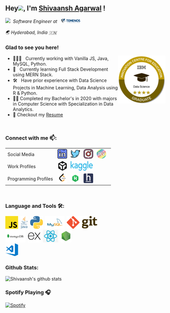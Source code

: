 <div>
<h2>Hey<img src="https://media.giphy.com/media/hvRJCLFzcasrR4ia7z/giphy.gif" width="25px">, I'm <a href="https://github.com/Shivaansh-Agarwal">Shivaansh Agarwal</a> !</h2>
</div>

<em><img src="https://media.giphy.com/media/WUlplcMpOCEmTGBtBW/giphy.gif" width="30"/>&nbsp; Software Engineer at &nbsp; <a href="https://www.temenos.com/"><img alt="Temenos" height="15px" width="60px" src=resources/logos/temenos.png /></a></em>
<br><br>
<em>🌏 Hyderabad, India 🇮🇳</em>


### Glad to see you here! &nbsp; 

[<img align="right" alt="IBM Badge" width="150px" src="resources/logos/Data_Science_4-Star_Graduate.png">](https://www.youracclaim.com/badges/1de4e24e-996d-4795-b028-4a31498cc92f/linked_in_profile)

- 👨🏽‍💻 &nbsp; Currently working with Vanilla JS, Java, MySQL, Python.
- 🚀 &nbsp; Currently learning Full Stack Development using MERN Stack.
- 🛠 &nbsp; Have prior experience with Data Science Projects in Machine Learning, Data Analysis using R & Python.
- :student: Completed my Bachelor's in 2020 with majors in Computer Science with Specialization in Data Analytics.
- 📝 Checkout my [Resume]()

<br>

### Connect with me 📫:
<table>
<tr>
    <td>Social Media
    <td>
        <!-- Linkedin -->
        <a href="https://www.linkedin.com/in/shivaansh-agarwal/"><img height="30" src="resources/icons/linkedin.png"/></a>&nbsp;&nbsp;
        <!-- Twitter -->
        <a href="https://twitter.com/Shivansh_97"><img height="30" src="resources/icons/twitter.png"/></a>&nbsp;&nbsp;
        <!-- Instagram -->
        <a href="https://www.instagram.com/shivaansh.agarwal/"><img height="30" src="resources/icons/instagram.png"/></a>&nbsp;&nbsp;
        <!-- dev.to -->
        <a href="https://dev.to/shiv1998"><img height="30" src="resources/icons/devto.png"/></a>&nbsp;&nbsp;
</tr>
<tr>
    <td>Work Profiles
    <td>
        <!-- codesandbox -->
        <a href="https://codesandbox.io/u/Shivaansh-Agarwal"><img height="30" src="resources/icons/codesandbox.svg"/></a>&nbsp;&nbsp;
        <!-- kaggle -->
        <a href="https://www.kaggle.com/shivaansh"><img height="30" width="70" src="resources/icons/kaggle.png"/></a>&nbsp;&nbsp;
</tr>
<tr>
    <td>Programming Profiles
    <td>
    <!-- Leetcode -->
    <a href="https://leetcode.com/shivaansh/"><img height="30" src="resources/icons/leetcode.png"/></a>&nbsp;&nbsp;
    <!-- Hackerrank -->
    <a href="https://www.hackerrank.com/shivaansh_1998"><img height="30" src="resources/icons/hackerrank.png"/></a>&nbsp;&nbsp;
    <!-- HackerEarth -->
    <a href="https://www.hackerearth.com/@shivanshagrawal1997"><img height="30" src="resources/icons/hackerearth.png"/></a>&nbsp;&nbsp;
</tr>
</table>

<br>

### Language and Tools 🛠:
<code><a href="https://developer.mozilla.org/en-US/docs/Web/JavaScript"><img alt="Javascript" height="40" src="resources/tech/javascript.png"></a></code>&nbsp;
<code><img alt="Java" height="40" src="resources/tech/java.png"></code>&nbsp;
<code><img alt="Python" height="40" src="resources/tech/python.png"></code>&nbsp;
<code><img alt="MySQL" height="40" src="resources/tech/mysql.png"></code>&nbsp;
<code><img alt="Git" height="40" src="resources/tech/git.png"></code>&nbsp;
<br>
<code><img alt="MongoDB" height="40" src="resources/tech/mongodb.png"></code>&nbsp;
<code><img alt="ExpressJS" height="40" src="resources/tech/express.svg"></code>&nbsp;
<code><img alt="ReactJS" height="40" src="resources/tech/reactjs.png"></code>&nbsp;
<code><img alt="NodeJS" height="40" src="resources/tech/node.jpeg"></code>&nbsp;
<br>
<code><img alt="VSCode" height="40" src="resources/tech/vscode.png"></code>&nbsp;

### Github Stats:

![Shivaansh's github stats](https://github-readme-stats.vercel.app/api?username=Shivaansh-Agarwal&count_private=true&show_icons=true&title_color=1F75C8&icon_color=2AA410&text_color=043667&bg_color=ffffff)

### Spotify Playing 🎧
<!-- TODO
https://spotify-now-playing.shivaansh-agarwal.vercel.app/
spotify-now-playing.shivaansh-agarwal.vercel.app
22fcmem6if6oczivulqt2r64a
[![Spotify](https://spotify-now-playing.shivaansh-agarwal.vercel.app/api/spotify)](https://open.spotify.com/user/22fcmem6if6oczivulqt2r64a)
[<img src="https://now-playing-codestackr.vercel.app/api/spotify-playing" alt="codeSTACKr Spotify Playing" width="350" />](https://open.spotify.com/user/22fcmem6if6oczivulqt2r64a)
-->

[![Spotify](https://novatorem.vercel.app/api/spotify)](https://open.spotify.com/user/omnitenebris)



